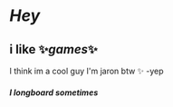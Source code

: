 # *Hey*
## i like ✨***games***✨
I think im a cool guy
I'm jaron btw
✨
-yep
##### I longboard sometimes
